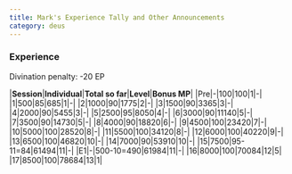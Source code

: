 ```yaml
---
title: Mark's Experience Tally and Other Announcements
category: deus
---
```

### Experience

Divination penalty: -20 EP

|__Session__|__Individual__|__Total so far__|__Level__|__Bonus MP__|
|Pre|-|100|100|1|-|
|1|500|85|685|1|-|
|2|1000|90|1775|2|-|
|3|1500|90|3365|3|-|
|4|2000|90|5455|3|-|
|5|2500|95|8050|4|-|
|6|3000|90|11140|5|-|
|7|3500|90|14730|5|-|
|8|4000|90|18820|6|-|
|9|4500|100|23420|7|-|
|10|5000|100|28520|8|-|
|11|5500|100|34120|8|-|
|12|6000|100|40220|9|-|
|13|6500|100|46820|10|-|
|14|7000|90|53910|10|-|
|15|7500|95-11=84|61494|11|-|
|E1|-|500-10=490|61984|11|-|
|16|8000|100|70084|12|5|
|17|8500|100|78684|13|1|
